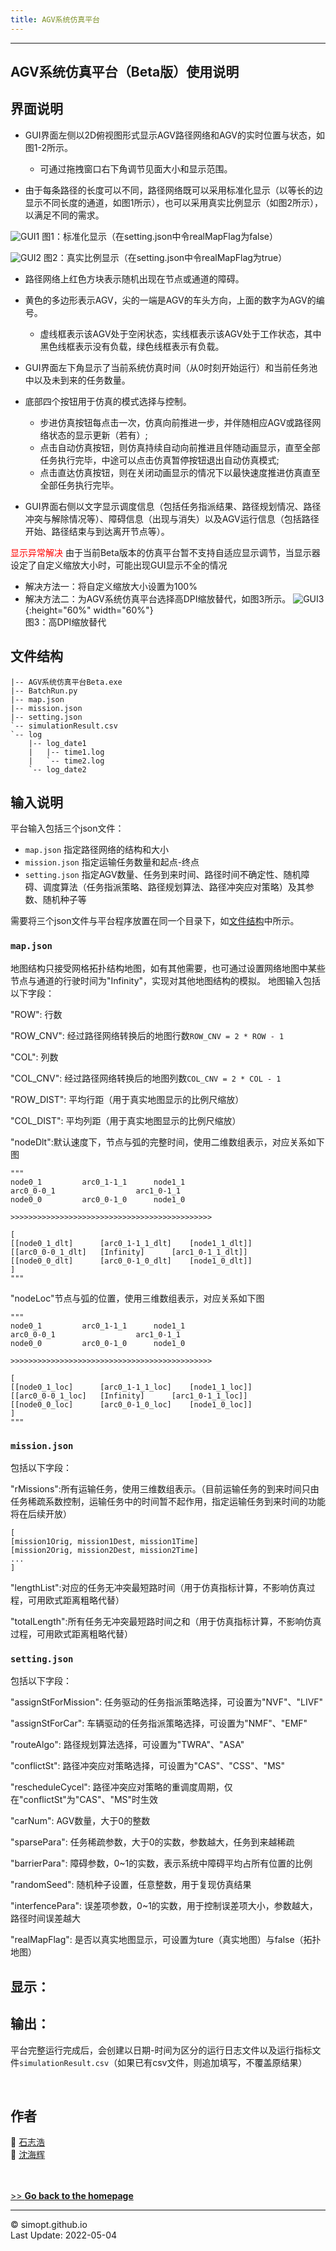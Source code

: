 ```yaml
---
title: AGV系统仿真平台
---
```

---

<!-- &nbsp;    -->
<!-- insert one empty line -->
<!-- can also use "<a></a>" or "<br><br>"  -->

<!-- 
Markdown Cheatsheet https://github.com/adam-p/markdown-here/wiki/Markdown-Cheatsheet
Mathematical formulae are supported by https://www.codecogs.com/latex/eqneditor.php
-->

## AGV系统仿真平台（Beta版）使用说明


## 界面说明
* GUI界面左侧以2D俯视图形式显示AGV路径网络和AGV的实时位置与状态，如图1-2所示。
  * 可通过拖拽窗口右下角调节见面大小和显示范围。

* 由于每条路径的长度可以不同，路径网络既可以采用标准化显示（以等长的边显示不同长度的通道，如图1所示），也可以采用真实比例显示（如图2所示），以满足不同的需求。

![GUI1](https://simopt.github.io/code/AGVSim/gui1.png)
图1：标准化显示（在setting.json中令realMapFlag为false）
<span style="font-size: 14px"> 

![GUI2](https://simopt.github.io/code/AGVSim/gui2.png)
图2：真实比例显示（在setting.json中令realMapFlag为true）

* 路径网络上红色方块表示随机出现在节点或通道的障碍。
 
* 黄色的多边形表示AGV，尖的一端是AGV的车头方向，上面的数字为AGV的编号。
  * 虚线框表示该AGV处于空闲状态，实线框表示该AGV处于工作状态，其中黑色线框表示没有负载，绿色线框表示有负载。

* GUI界面左下角显示了当前系统仿真时间（从0时刻开始运行）和当前任务池中以及未到来的任务数量。

* 底部四个按钮用于仿真的模式选择与控制。
  * 步进仿真按钮每点击一次，仿真向前推进一步，并伴随相应AGV或路径网络状态的显示更新（若有）;
  * 点击自动仿真按钮，则仿真持续自动向前推进且伴随动画显示，直至全部任务执行完毕，中途可以点击仿真暂停按钮退出自动仿真模式;
  * 点击直达仿真按钮，则在关闭动画显示的情况下以最快速度推进仿真直至全部任务执行完毕。     


* GUI界面右侧以文字显示调度信息（包括任务指派结果、路径规划情况、路径冲突与解除情况等）、障碍信息（出现与消失）以及AGV运行信息（包括路径开始、路径结束与到达离开节点等）。

<font color="red">显示异常解决</font>
 由于当前Beta版本的仿真平台暂不支持自适应显示调节，当显示器设定了自定义缩放大小时，可能出现GUI显示不全的情况
* 解决方法一：将自定义缩放大小设置为100%
* 解决方法二：为AGV系统仿真平台选择高DPI缩放替代，如图3所示。
![GUI3](https://simopt.github.io/code/AGVSim/gui_scale.png){:height="60%" width="60%"}    
图3：高DPI缩放替代


## 文件结构

```
|-- AGV系统仿真平台Beta.exe
|-- BatchRun.py
|-- map.json
|-- mission.json
|-- setting.json
`-- simulationResult.csv 
`-- log
    |-- log_date1
    |   |-- time1.log
    | 	`-- time2.log
    `-- log_date2
``` 
 
 
## 输入说明

平台输入包括三个json文件：
 * `map.json` 指定路径网络的结构和大小
 * `mission.json` 指定运输任务数量和起点-终点
 * `setting.json` 指定AGV数量、任务到来时间、路径时间不确定性、随机障碍、调度算法（任务指派策略、路径规划算法、路径冲突应对策略）及其参数、随机种子等

需要将三个json文件与平台程序放置在同一个目录下，如[文件结构](https://simopt.github.io/AGVSim-Help#%E6%96%87%E4%BB%B6%E7%BB%93%E6%9E%84)中所示。


### `map.json`

地图结构只接受网格拓扑结构地图，如有其他需要，也可通过设置网络地图中某些节点与通道的行驶时间为"Infinity"，实现对其他地图结构的模拟。
地图输入包括以下字段：

"ROW": 行数

"ROW_CNV": 经过路径网络转换后的地图行数`ROW_CNV = 2 * ROW - 1`

"COL": 列数

"COL_CNV": 经过路径网络转换后的地图列数`COL_CNV = 2 * COL - 1`

"ROW_DIST": 平均行距（用于真实地图显示的比例尺缩放）

"COL_DIST": 平均列距（用于真实地图显示的比例尺缩放）

"nodeDlt":默认速度下，节点与弧的完整时间，使用二维数组表示，对应关系如下图

```
"""
node0_1			arc0_1-1_1		node1_1
arc0_0-0_1					arc1_0-1_1
node0_0			arc0_0-1_0		node1_0

>>>>>>>>>>>>>>>>>>>>>>>>>>>>>>>>>>>>>>>>>>>>>

[
[[node0_1_dlt]		[arc0_1-1_1_dlt]	[node1_1_dlt]]
[[arc0_0-0_1_dlt]	[Infinity]		[arc1_0-1_1_dlt]]
[[node0_0_dlt]		[arc0_0-1_0_dlt]	[node1_0_dlt]]
]
"""
```



"nodeLoc"节点与弧的位置，使用三维数组表示，对应关系如下图

```
"""
node0_1			arc0_1-1_1		node1_1
arc0_0-0_1					arc1_0-1_1
node0_0			arc0_0-1_0		node1_0

>>>>>>>>>>>>>>>>>>>>>>>>>>>>>>>>>>>>>>>>>>>>>

[
[[node0_1_loc]		[arc0_1-1_1_loc]	[node1_1_loc]]
[[arc0_0-0_1_loc]	[Infinity]		[arc1_0-1_1_loc]]
[[node0_0_loc]		[arc0_0-1_0_loc]	[node1_0_loc]]
]
"""
```

### `mission.json`

包括以下字段：

"rMissions":所有运输任务，使用三维数组表示。（目前运输任务的到来时间只由任务稀疏系数控制，运输任务中的时间暂不起作用，指定运输任务到来时间的功能将在后续开放）

```
[
[mission1Orig, mission1Dest, mission1Time]
[mission2Orig, mission2Dest, mission2Time]
...
]
```

"lengthList":对应的任务无冲突最短路时间（用于仿真指标计算，不影响仿真过程，可用欧式距离粗略代替）

"totalLength":所有任务无冲突最短路时间之和（用于仿真指标计算，不影响仿真过程，可用欧式距离粗略代替）

### `setting.json`

包括以下字段：

"assignStForMission": 任务驱动的任务指派策略选择，可设置为"NVF"、"LIVF"

 "assignStForCar": 车辆驱动的任务指派策略选择，可设置为"NMF"、"EMF"

 "routeAlgo": 路径规划算法选择，可设置为"TWRA"、"ASA"

 "conflictSt": 路径冲突应对策略选择，可设置为"CAS"、"CSS"、"MS"
 
 "rescheduleCycel": 路径冲突应对策略的重调度周期，仅在"conflictSt"为"CAS"、"MS"时生效

 "carNum": AGV数量，大于0的整数

 "sparsePara": 任务稀疏参数，大于0的实数，参数越大，任务到来越稀疏

 "barrierPara": 障碍参数，0~1的实数，表示系统中障碍平均占所有位置的比例

 "randomSeed": 随机种子设置，任意整数，用于复现仿真结果
 
 "interfencePara": 误差项参数，0~1的实数，用于控制误差项大小，参数越大，路径时间误差越大
 
 "realMapFlag": 是否以真实地图显示，可设置为ture（真实地图）与false（拓扑地图） 
 
 





## 显示：





## 输出：

平台完整运行完成后，会创建以日期-时间为区分的运行日志文件以及运行指标文件`simulationResult.csv`（如果已有csv文件，则追加填写，不覆盖原结果）




&nbsp;    
## 作者

👨 [石志浩](https://shizh825.github.io)  
👨 [沈海辉](https://shenhaihui.github.io)

&nbsp;    
&nbsp;    
[>> **Go back to the homepage**](https://simopt.github.io)


---

© simopt.github.io  
Last Update: 2022-05-04
